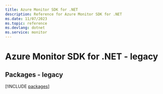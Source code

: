 ```yaml
---
title: Azure Monitor SDK for .NET
description: Reference for Azure Monitor SDK for .NET
ms.date: 11/07/2023
ms.topic: reference
ms.devlang: dotnet
ms.service: monitor
---
```

# Azure Monitor SDK for .NET - legacy
## Packages - legacy
[!INCLUDE [packages](monitor-index.md)]